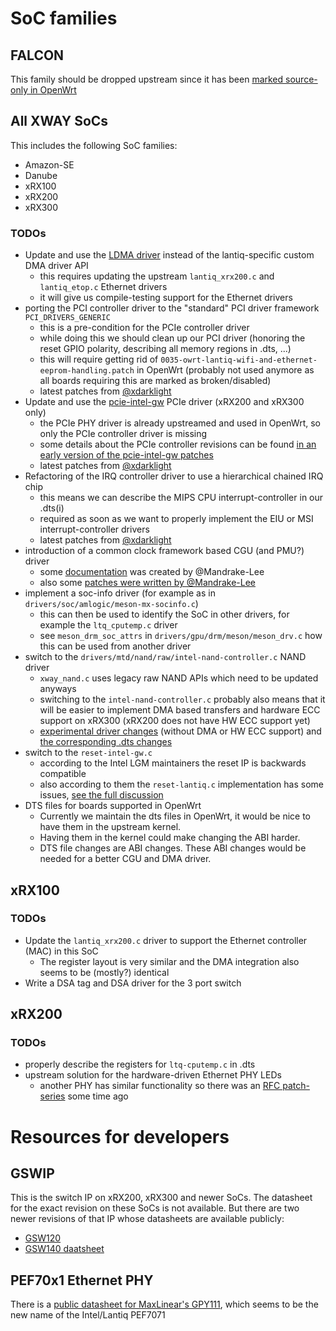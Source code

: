 # SoC families

## FALCON

This family should be dropped upstream since it has been [marked source-only in OpenWrt](https://git.openwrt.org/?p=openwrt/openwrt.git;a=commitdiff;h=c65faa62be94f3c693af0bca621d199e74b8dd1c)

## All XWAY SoCs

This includes the following SoC families:
* Amazon-SE
* Danube
* xRX100
* xRX200
* xRX300

### TODOs

* Update and use the [LDMA driver](https://github.com/torvalds/linux/tree/v5.12-rc7/drivers/dma/lgm) instead of the lantiq-specific custom DMA driver API
  * this requires updating the upstream `lantiq_xrx200.c` and `lantiq_etop.c` Ethernet drivers
  * it will give us compile-testing support for the Ethernet drivers
* porting the PCI controller driver to the "standard" PCI driver framework `PCI_DRIVERS_GENERIC`
  * this is a pre-condition for the PCIe controller driver
  * while doing this we should clean up our PCI driver (honoring the reset GPIO polarity, describing all memory regions in .dts, ...)
  * this will require getting rid of `0035-owrt-lantiq-wifi-and-ethernet-eeprom-handling.patch` in OpenWrt (probably not used anymore as all boards requiring this are marked as broken/disabled)
  * latest patches from [@xdarklight](https://github.com/xdarklight/linux/tree/lantiq-pcie-20210109)
* Update and use the [pcie-intel-gw](https://github.com/torvalds/linux/blob/v5.12-rc7/drivers/pci/controller/dwc/pcie-intel-gw.c) PCIe driver (xRX200 and xRX300 only)
  * the PCIe PHY driver is already upstreamed and used in OpenWrt, so only the PCIe controller driver is missing
  * some details about the PCIe controller revisions can be found [in an early version of the pcie-intel-gw patches](https://lkml.org/lkml/2019/8/25/296)
  * latest patches from [@xdarklight](https://github.com/xdarklight/linux/tree/lantiq-pcie-20210109)
* Refactoring of the IRQ controller driver to use a hierarchical chained IRQ chip
  * this means we can describe the MIPS CPU interrupt-controller in our .dts(i)
  * required as soon as we want to properly implement the EIU or MSI interrupt-controller drivers
  * latest patches from [@xdarklight](https://github.com/xdarklight/linux/tree/lantiq-pcie-20210109)
* introduction of a common clock framework based CGU (and PMU?) driver
  * some [documentation](https://github.com/Mandrake-Lee/Lantiq_XWAY_CGU) was created by @Mandrake-Lee
  * also some [patches were written by @Mandrake-Lee](https://github.com/Mandrake-Lee/openwrt/commit/9a79bc33df053e82b0eb4aed41191b251a83fbaa)
* implement a soc-info driver (for example as in `drivers/soc/amlogic/meson-mx-socinfo.c`)
  * this can then be used to identify the SoC in other drivers, for example the `ltq_cputemp.c` driver
  * see `meson_drm_soc_attrs` in `drivers/gpu/drm/meson/meson_drv.c` how this can be used from another driver
* switch to the `drivers/mtd/nand/raw/intel-nand-controller.c` NAND driver
  * `xway_nand.c` uses legacy raw NAND APIs which need to be updated anyways
  * switching to the `intel-nand-controller.c` probably also means that it will be easier to implement DMA based transfers and hardware ECC support on xRX300 (xRX200 does not have HW ECC support yet)
  * [experimental driver changes](https://github.com/xdarklight/linux/tree/intel-nand-controller-next-20220628) (without DMA or HW ECC support) and [the corresponding .dts changes](https://github.com/xdarklight/openwrt/commit/bb13a8a8a141cc2f3880b91920c11b0e3c0ad740)
* switch to the `reset-intel-gw.c`
  * according to the Intel LGM maintainers the reset IP is backwards compatible
  * also according to them the `reset-lantiq.c` implementation has some issues, [see the full discussion](https://lkml.org/lkml/2019/8/23/18)
* DTS files for boards supported in OpenWrt
  * Currently we maintain the dts files in OpenWrt, it would be nice to have them in the upstream kernel.
  * Having them in the kernel could make changing the ABI harder.
  * DTS file changes are ABI changes. These ABI changes would be needed for a better CGU and DMA driver.

## xRX100

### TODOs

* Update the `lantiq_xrx200.c` driver to support the Ethernet controller (MAC) in this SoC
  * The register layout is very similar and the DMA integration also seems to be (mostly?) identical
* Write a DSA tag and DSA driver for the 3 port switch

## xRX200

### TODOs

* properly describe the registers for `ltq-cputemp.c` in .dts
* upstream solution for the hardware-driven Ethernet PHY LEDs
  * another PHY has similar functionality so there was an [RFC patch-series](https://www.spinics.net/lists/linux-leds/msg17241.html) some time ago

# Resources for developers

## GSWIP

This is the switch IP on xRX200, xRX300 and newer SoCs.
The datasheet for the exact revision on these SoCs is not available.
But there are two newer revisions of that IP whose datasheets are available publicly:
* [GSW120](https://www.maxlinear.com/document/index?id=23265&languageid=1033&type=Datasheet&partnumber=GSW120&filename=617931_GSW120_DS_Rev1.3.pdf&part=GSW120)
* [GSW140 daatsheet](https://www.maxlinear.com/document/index?id=23266&languageid=1033&type=Datasheet&partnumber=GSW140&filename=617930_GSW140_DS_Rev1.7.pdf&part=GSW140)

## PEF70x1 Ethernet PHY

There is a [public datasheet for MaxLinear's GPY111](https://www.maxlinear.com/document/index?id=23263&languageid=1033&type=Datasheet&partnumber=GPY111&filename=GPY111_PEF7071VV16_UM_HD_Rev1.4.pdf&part=GPY111), which seems to be the new name of the Intel/Lantiq PEF7071
